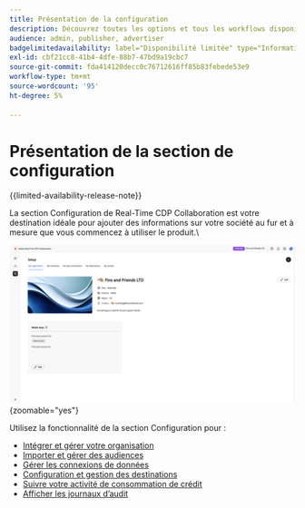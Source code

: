 ```yaml
---
title: Présentation de la configuration
description: Découvrez toutes les options et tous les workflows disponibles dans la section de configuration d’Adobe Real-Time CDP Collaboration
audience: admin, publisher, advertiser
badgelimitedavailability: label="Disponibilité limitée" type="Informative" url="https://helpx.adobe.com/legal/product-descriptions/real-time-customer-data-platform-collaboration.html newtab=true"
exl-id: cbf21cc8-41b4-4dfe-88b7-47bd9a19cbc7
source-git-commit: fda414120decc0c76712616ff85b83febede53e9
workflow-type: tm+mt
source-wordcount: '95'
ht-degree: 5%

---
```


# Présentation de la section de configuration

{{limited-availability-release-note}}

La section Configuration de Real-Time CDP Collaboration est votre destination idéale pour ajouter des informations sur votre société au fur et à mesure que vous commencez à utiliser le produit.\

![Espace de travail de configuration d’une organisation, donnant un aperçu de ses paramètres actuels.](/help/assets/setup/set-up-overview.png){zoomable="yes"}

Utilisez la fonctionnalité de la section Configuration pour :

* [Intégrer et gérer votre organisation](/help/guide/setup/onboard-organization.md)
* [Importer et gérer des audiences](/help/guide/setup/onboard-audiences.md)
* [Gérer les connexions de données](/help/guide/setup/manage-data-connection.md)
* [Configuration et gestion des destinations](/help/guide/setup/manage-destinations.md)
* [Suivre votre activité de consommation de crédit](/help/guide/setup/my-activity.md)
* [Afficher les journaux d’audit](/help/guide/setup/audit-logs.md)
